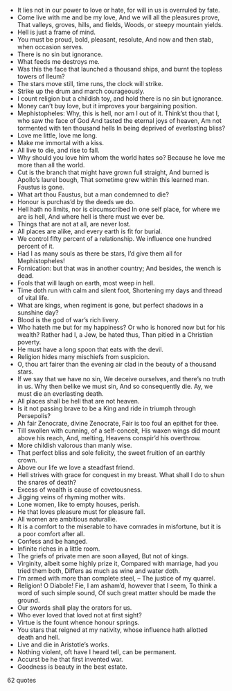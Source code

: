  - It lies not in our power to love or hate, for will in us is overruled by fate.
 - Come live with me and be my love, And we will all the pleasures prove, That valleys, groves, hills, and fields, Woods, or steepy mountain yields.
 - Hell is just a frame of mind.
 - You must be proud, bold, pleasant, resolute, And now and then stab, when occasion serves.
 - There is no sin but ignorance.
 - What feeds me destroys me.
 - Was this the face that launched a thousand ships, and burnt the topless towers of Ileum?
 - The stars move still, time runs, the clock will strike.
 - Strike up the drum and march courageously.
 - I count religion but a childish toy, and hold there is no sin but ignorance.
 - Money can’t buy love, but it improves your bargaining position.
 - Mephistopheles: Why, this is hell, nor am I out of it. Think’st thou that I, who saw the face of God And tasted the eternal joys of heaven, Am not tormented with ten thousand hells In being deprived of everlasting bliss?
 - Love me little, love me long.
 - Make me immortal with a kiss.
 - All live to die, and rise to fall.
 - Why should you love him whom the world hates so? Because he love me more than all the world.
 - Cut is the branch that might have grown full straight, And burned is Apollo’s laurel bough, That sometime grew within this learned man. Faustus is gone.
 - What art thou Faustus, but a man condemned to die?
 - Honour is purchas’d by the deeds we do.
 - Hell hath no limits, nor is circumscribed In one self place, for where we are is hell, And where hell is there must we ever be.
 - Things that are not at all, are never lost.
 - All places are alike, and every earth is fit for burial.
 - We control fifty percent of a relationship. We influence one hundred percent of it.
 - Had I as many souls as there be stars, I’d give them all for Mephistopheles!
 - Fornication: but that was in another country; And besides, the wench is dead.
 - Fools that will laugh on earth, most weep in hell.
 - Time doth run with calm and silent foot, Shortening my days and thread of vital life.
 - What are kings, when regiment is gone, but perfect shadows in a sunshine day?
 - Blood is the god of war’s rich livery.
 - Who hateth me but for my happiness? Or who is honored now but for his wealth? Rather had I, a Jew, be hated thus, Than pitied in a Christian poverty.
 - He must have a long spoon that eats with the devil.
 - Religion hides many mischiefs from suspicion.
 - O, thou art fairer than the evening air clad in the beauty of a thousand stars.
 - If we say that we have no sin, We deceive ourselves, and there’s no truth in us. Why then belike we must sin, And so consequently die. Ay, we must die an everlasting death.
 - All places shall be hell that are not heaven.
 - Is it not passing brave to be a King and ride in triumph through Persepolis?
 - Ah fair Zenocrate, divine Zenocrate, Fair is too foul an epithet for thee.
 - Till swollen with cunning, of a self-conceit, His waxen wings did mount above his reach, And, melting, Heavens conspir’d his overthrow.
 - More childish valorous than manly wise.
 - That perfect bliss and sole felicity, the sweet fruition of an earthly crown.
 - Above our life we love a steadfast friend.
 - Hell strives with grace for conquest in my breast. What shall I do to shun the snares of death?
 - Excess of wealth is cause of covetousness.
 - Jigging veins of rhyming mother wits.
 - Lone women, like to empty houses, perish.
 - He that loves pleasure must for pleasure fall.
 - All women are ambitious naturallie.
 - It is a comfort to the miserable to have comrades in misfortune, but it is a poor comfort after all.
 - Confess and be hanged.
 - Infinite riches in a little room.
 - The griefs of private men are soon allayed, But not of kings.
 - Virginity, albeit some highly prize it, Compared with marriage, had you tried them both, Differs as much as wine and water doth.
 - I’m armed with more than complete steel, – The justice of my quarrel.
 - Religion! O Diabole! Fie, I am asham’d, however that I seem, To think a word of such simple sound, Of such great matter should be made the ground.
 - Our swords shall play the orators for us.
 - Who ever loved that loved not at first sight?
 - Virtue is the fount whence honour springs.
 - You stars that reigned at my nativity, whose influence hath allotted death and hell.
 - Live and die in Aristotle’s works.
 - Nothing violent, oft have I heard tell, can be permanent.
 - Accurst be he that first invented war.
 - Goodness is beauty in the best estate.

62 quotes